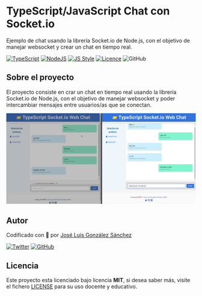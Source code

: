 # TypeScript/JavaScript Chat con Socket.io
Ejemplo de chat usando la librería Socket.io de Node.js, con el objetivo de manejar websocket y crear un chat en tiempo real.

[![TypeScript](https://img.shields.io/badge/TypeScript-Ready-3178c6)](https://www.typescriptlang.org/)
[![NodeJS](https://img.shields.io/badge/NodeJS-Ready-83BA63)](https://nodejs.org/es/)
[![JS Style](https://img.shields.io/badge/JS%20Style-AirBnB-ff69b4)](https://airbnb.io/javascript)
[![Licence](https://img.shields.io/github/license/joseluisgs/todo-native-script)](./LICENSE)
![GitHub](https://img.shields.io/github/last-commit/joseluisgs/ts-chat-socketio)

## Sobre el proyecto

El proyecto consiste en crar un chat en tiempo real usando la librería Socket.io de Node.js, con el objetivo de manejar websocket y poder intercambiar mensajes entre usuarios/as que se conectan.

![imagen](public/chat.png)

## Autor

Codificado con :sparkling_heart: por [José Luis González Sánchez](https://twitter.com/joseluisgonsan)

[![Twitter](https://img.shields.io/twitter/follow/joseluisgonsan?style=social)](https://twitter.com/joseluisgonsan)
[![GitHub](https://img.shields.io/github/followers/joseluisgs?style=social)](https://github.com/joseluisgs)

## Licencia

Este proyecto esta licenciado bajo licencia **MIT**, si desea saber más, visite el fichero
[LICENSE](./LICENSE) para su uso docente y educativo.
